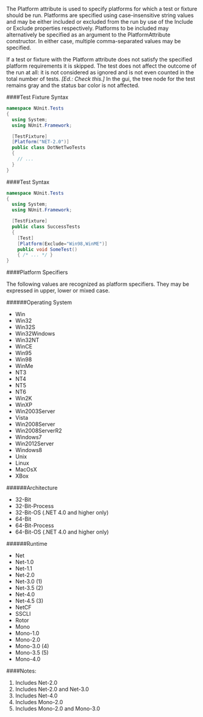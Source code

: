 The Platform attribute is used to specify platforms for which a test or fixture
should be run. Platforms are specified using case-insensitive string values
and may be either included or excluded from the run by use of the Include or 
Exclude properties respectively. Platforms to be included may alternatively
be specified as an argument to the PlatformAttribute constructor. In either
case, multiple comma-separated values may be specified.

If a test or fixture with the Platform attribute does not satisfy the specified
platform requirements it is skipped. The test does not affect the outcome of 
the run at all: it is not considered as ignored and is not even counted in 
the total number of tests. _[Ed.: Check this.]_ In the gui, the tree node for the test remains 
gray and the status bar color is not affected.

####Test Fixture Syntax

```C#
namespace NUnit.Tests
{
  using System;
  using NUnit.Framework;

  [TestFixture]
  [Platform("NET-2.0")]
  public class DotNetTwoTests
  {
    // ...
  }
}
```

####Test Syntax

```C#
namespace NUnit.Tests
{
  using System;
  using NUnit.Framework;

  [TestFixture]
  public class SuccessTests
  {
    [Test]
    [Platform(Exclude="Win98,WinME")]
    public void SomeTest()
    { /* ... */ }
}
```

####Platform Specifiers

The following values are recognized as platform specifiers.
They may be expressed in upper, lower or mixed case.

######Operating System

<ul>
<li>Win</li>
<li>Win32</li>
<li>Win32S</li>
<li>Win32Windows</li>
<li>Win32NT</li>
<li>WinCE</li>
<li>Win95</li>
<li>Win98</li>
<li>WinMe</li>
<li>NT3</li>
<li>NT4</li>
<li>NT5</li>
<li>NT6</li>
<li>Win2K</li>
<li>WinXP</li>
<li>Win2003Server</li>
<li>Vista</li>
<li>Win2008Server</li>
<li>Win2008ServerR2</li>
<li>Windows7</li>
<li>Win2012Server</li>
<li>Windows8</li>
<li>Unix</li>
<li>Linux</li>
<li>MacOsX</li>
<li>XBox</li>
</ul>

######Architecture

* 32-Bit
* 32-Bit-Process
* 32-Bit-OS (.NET 4.0 and higher only)
* 64-Bit
* 64-Bit-Process
* 64-Bit-OS (.NET 4.0 and higher only)

######Runtime

<ul>
<li>Net</li>
<li>Net-1.0</li>
<li>Net-1.1</li>
<li>Net-2.0</li>
<li>Net-3.0 (1)</li>
<li>Net-3.5 (2)</li>
<li>Net-4.0</li>
<li>Net-4.5 (3)</li>
<li>NetCF</li>
<li>SSCLI</li>
<li>Rotor</li>
<li>Mono</li>
<li>Mono-1.0</li>
<li>Mono-2.0</li>
<li>Mono-3.0 (4)</li>
<li>Mono-3.5 (5)</li>
<li>Mono-4.0</li>
</ul>

####Notes:

1. Includes Net-2.0
2. Includes Net-2.0 and Net-3.0
3. Includes Net-4.0
4. Includes Mono-2.0
5. Includes Mono-2.0 and Mono-3.0

